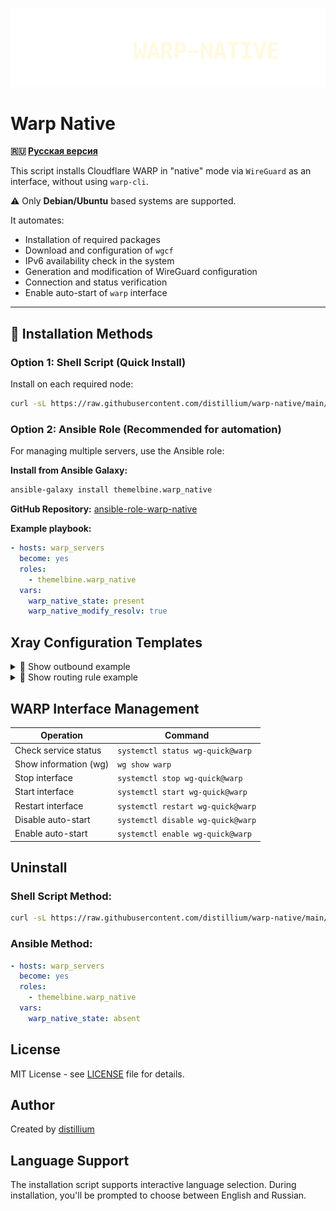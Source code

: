 <p aling="center"><a href="https://github.com/distillium/warp-native">
 <picture>
   <source media="(prefers-color-scheme: dark)" srcset="./media/logo.png" />
   <source media="(prefers-color-scheme: light)" srcset="./media/logo-black.png" />
   <img alt="Warp Native" src="./media/logo.png" />
 </picture>
</a></p>

# Warp Native

**🇷🇺 [Русская версия](./README_ru.md)**

This script installs Cloudflare WARP in "native" mode via `WireGuard` as an interface, without using `warp-cli`.

⚠️ Only **Debian/Ubuntu** based systems are supported.

It automates:
- Installation of required packages
- Download and configuration of `wgcf`
- IPv6 availability check in the system
- Generation and modification of WireGuard configuration
- Connection and status verification
- Enable auto-start of `warp` interface

---

## 🚀 Installation Methods

### Option 1: Shell Script (Quick Install)

Install on each required node:

```bash
curl -sL https://raw.githubusercontent.com/distillium/warp-native/main/install.sh | bash
```

### Option 2: Ansible Role (Recommended for automation)

For managing multiple servers, use the Ansible role:

**Install from Ansible Galaxy:**
```bash
ansible-galaxy install themelbine.warp_native
```

**GitHub Repository:** [ansible-role-warp-native](https://github.com/TheMelbine/ansible-role-warp-native)

**Example playbook:**
```yaml
- hosts: warp_servers
  become: yes
  roles:
    - themelbine.warp_native
  vars:
    warp_native_state: present
    warp_native_modify_resolv: true
```

## Xray Configuration Templates

<details>
  <summary>📝 Show outbound example</summary>

```json
{
  "tag": "warp-out",
  "protocol": "freedom",
  "settings": {
    "domainStrategy": "UseIP"
  },
  "streamSettings": {
    "sockopt": {
      "interface": "warp",
      "tcpFastOpen": true
    }
  }
}
```
</details>

<details>
  <summary>📝 Show routing rule example</summary>

```json
{
  "type": "field",
  "domain": [
    "netflix.com",
    "youtube.com",
    "twitter.com"
  ],
  "inboundTag": [
    "Node-1",
    "Node-2"
  ],
  "outboundTag": "warp-out"
}

```
</details>

## WARP Interface Management

| Operation                    | Command                             |
|------------------------------|-------------------------------------|
| Check service status         | `systemctl status wg-quick@warp`    |
| Show information (wg)        | `wg show warp`                      |
| Stop interface               | `systemctl stop wg-quick@warp`      |
| Start interface              | `systemctl start wg-quick@warp`     |
| Restart interface            | `systemctl restart wg-quick@warp`   |
| Disable auto-start           | `systemctl disable wg-quick@warp`   |
| Enable auto-start            | `systemctl enable wg-quick@warp`    |

## Uninstall

### Shell Script Method:
```bash
curl -sL https://raw.githubusercontent.com/distillium/warp-native/main/uninstall.sh | bash
```

### Ansible Method:
```yaml
- hosts: warp_servers
  become: yes
  roles:
    - themelbine.warp_native
  vars:
    warp_native_state: absent
```

## License

MIT License - see [LICENSE](LICENSE) file for details.

## Author

Created by [distillium](https://github.com/distillium)

## Language Support

The installation script supports interactive language selection. During installation, you'll be prompted to choose between English and Russian.
